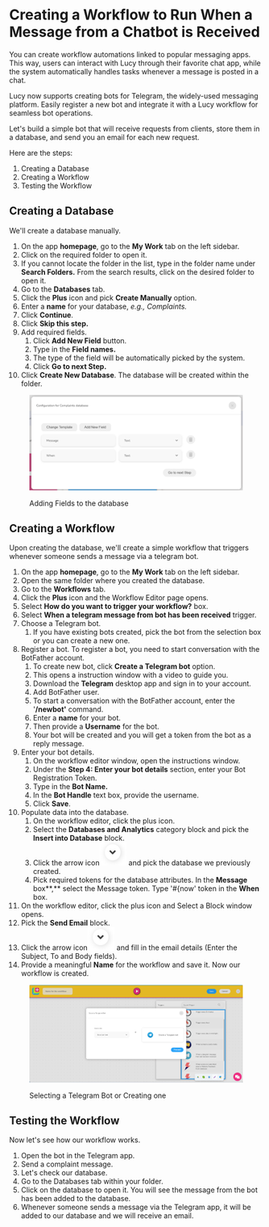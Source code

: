 # Creating a Workflow to Run When a Message from a Chatbot is Received

You can create workflow automations linked to popular messaging apps. This way, users can interact with Lucy through their favorite chat app, while the system automatically handles tasks whenever a message is posted in a chat.

Lucy now supports creating bots for Telegram, the widely-used messaging platform. Easily register a new bot and integrate it with a Lucy workflow for seamless bot operations.

Let's build a simple bot that will receive requests from clients, store them in a database, and send you an email for each new request.

Here are the steps:

1. Creating a Database
2. Creating a Workflow
3. Testing the Workflow

## Creating a Database

We'll create a database manually.

1. On the app **homepage**, go to the **My Work** tab on the left sidebar.
2. Click on the required folder to open it.
3. If you cannot locate the folder in the list, type in the folder name under **Search Folders.** From the search results, click on the desired folder to open it.
4. Go to the **Databases** tab.
5. Click the **Plus** icon and pick **Create Manually** option.
6. Enter a **name** for your database, _e.g., Complaints._
7. Click **Continue**.
8. Click **Skip this step.**
9. Add required fields.
   1. Click **Add New Field** button.
   2. Type in the **Field names.**
   3. The type of the field will be automatically picked by the system.
   4. Click **Go to next Step.**
10. Click **Create New Database**. The database will be created within the folder.

<figure><img src="../.gitbook/assets/S1-adding fields.png" alt=""><figcaption><p>Adding Fields to the database</p></figcaption></figure>

## Creating a Workflow

Upon creating the database, we'll create a simple workflow that triggers whenever someone sends a message via a telegram bot.

1. On the app **homepage**, go to the **My Work** tab on the left sidebar.
2. Open the same folder where you created the database.
3. Go to the **Workflows** tab.
4. Click the **Plus** icon and the Workflow Editor page opens.
5. Select **How do you want to trigger your workflow?** box.
6. Select **When a telegram message from bot has been received** trigger.
7. Choose a Telegram bot.
   1. If you have existing bots created, pick the bot from the selection box or you can create a new one.
8. Register a bot. To register a bot, you need to start conversation with the BotFather account.
   1. To create new bot, click **Create a Telegram bot** option.
   2. This opens a instruction window with a video to guide you.
   3. Download the **Telegram** desktop app and sign in to your account.
   4. Add BotFather user.
   5. To start a conversation with the BotFather account, enter the '**/newbot'** command.
   6. Enter a **name** for your bot.
   7. Then provide a **Username** for the bot.
   8. Your bot will be created and you will get a token from the bot as a reply message.
9. Enter your bot details.
   1. On the workflow editor window, open the instructions window.
   2. Under the **Step 4: Enter your bot details** section, enter your Bot Registration Token.
   3. Type in the **Bot Name.**
   4. In the **Bot Handle** text box, provide the username.
   5. Click **Save**.
10. Populate data into the database.
    1. On the workflow editor, click the plus icon.
    2. Select the **Databases and Analytics** category block and pick the **Insert into Database** block.
    3. Click the arrow icon![](../.gitbook/assets/Arrow.png) and pick the database we previously created.
    4. Pick required tokens for the database attributes. In the **Message** box**,**  select the Message token. Type '#{now' token in the **When** box.
11. On the workflow editor, click the plus icon and Select a Block window opens.
12. Pick the **Send Email** block.
13. Click the arrow icon![](../.gitbook/assets/Arrow.png) and fill in the email details (Enter the Subject, To and Body fields).
14. Provide a  meaningful **Name** for the workflow and save it. Now our workflow is created.

<figure><img src="../.gitbook/assets/Selecting a Bot.png" alt=""><figcaption><p>Selecting a Telegram Bot or Creating one<br></p></figcaption></figure>

##

## Testing the Workflow

Now let's see how our workflow works.

1. Open the bot in the Telegram app.
2. Send a complaint message.
3. Let's check our database.
4. Go to the Databases tab within your folder.
5. Click on the database to open it. You will see the message from the bot has been added to the database.
6. Whenever someone sends a message via the Telegram app, it will be added to our database and we will receive an email.
